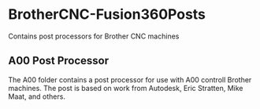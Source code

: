 # BrotherCNC-Fusion360Posts
Contains post processors for Brother CNC machines

## A00 Post Processor ##
The A00 folder contains a post processor for use with A00 controll Brother machines. The post is based on work from Autodesk, Eric Stratten, Mike Maat, and others.
